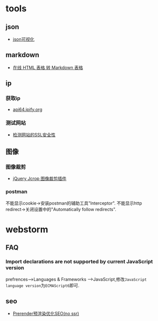 # tools
## json
- [json可视化](https://json4u.cn/editor)

## markdown
- [在线 HTML 表格 转 Markdown 表格](https://tableconvert.com/zh-cn/html-to-markdown)

## ip
### 获取ip
- [api64.ipify.org](https://api64.ipify.org/)

### 测试网站
- [检测网站的SSL安全性](https://www.ssllabs.com/ssltest/index.html)

## 图像

### 图像裁剪
- [jQuery Jcrop 图像裁剪插件](http://code.ciaoca.com/jquery/jcrop/demo/)

### postman
不能显示cookie->安装postman的辅助工具"Interceptor".
不能显示http redirect->关闭设置中的"Automatically follow redirects".

# webstorm
## FAQ
### Import declarations are not supported by current JavaScript version
prefrences-->Languages & Frameworks -->JavaScript,修改`JavaScript language version`为`ECMAScript6`即可.

## seo
- [Prerender预渲染优化SEO(no ssr)](https://prerender.io/documentation/install-middleware#nginx)
